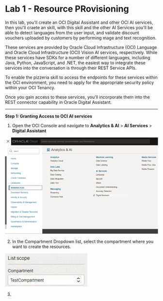 # Lab 1 - Resource PRovisioning

In this lab, you'll create an OCI Digital Assistant and other OCI AI services, then you'll craete an skill, with this skill and the other AI Services you'll be able to detect languages from the user input, and validate discount vouchers uploaded by customers by performing mage and text recognition.

These services are provided by Oracle Cloud Infrastructure (OCI) Language and Oracle Cloud Infrastructure (OCI) Vision AI services, respectively. While these services have SDKs for a number of different languages, including Java, Python, JavaScript, and .NET, the easiest way to integrate these services into the conversation is through their REST Service APIs.

To enable the pizzeria skill to access the endpoints for these services within the OCI environment, you need to apply for the appropriate security policy within your OCI Tenancy.

Once you gain access to these services, you'll incorporate them into the REST connector capability in Oracle Digital Assistant.
___

**Step 1: Granting Access to OCI AI services**
1. Open the OCI Console and navigate to **Analytics & AI** > **AI Services** > **Digital Assistant**

![](images/lab1-resourceprovisioning-1.png)

2. In the Compartment Dropdown list, select the compartment where you want to create the resources.

![](./images/lab1-resourceprovisioning-2.png)

3. 
